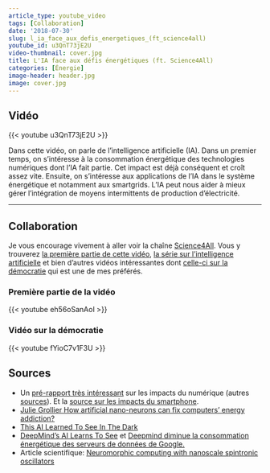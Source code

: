 ```yaml
---
article_type: youtube_video
tags: [Collaboration]
date: '2018-07-30'
slug: l_ia_face_aux_defis_energetiques_(ft_science4all)
youtube_id: u3QnT73jE2U
video-thumbnail: cover.jpg
title: L'IA face aux défis énergétiques (ft. Science4All)
categories: [Énergie]
image-header: header.jpg
image: cover.jpg
---
```


## Vidéo

{{< youtube u3QnT73jE2U >}}

Dans cette vidéo, on parle de l’intelligence artificielle (IA). Dans un
premier temps, on s’intéresse à la consommation énergétique des
technologies numériques dont l’IA fait partie. Cet impact est déjà
conséquent et croît assez vite. Ensuite, on s’intéresse aux applications
de l’IA dans le système énergétique et notamment aux smartgrids. L’IA
peut nous aider à mieux gérer l’intégration de moyens intermittents de
production d’électricité.


<hr>

## Collaboration

Je vous encourage vivement à aller voir la chaîne [Science4All](https://www.youtube.com/channel/UC0NCbj8CxzeCGIF6sODJ-7A). Vous y trouverez [la première partie de cette vidéo](https://www.youtube.com/watch?v=eh56oSanAoI), [la série sur l’intelligence artificielle](https://www.youtube.com/watch?v=DrjkjPVf7Bw&list=PLtzmb84AoqRTl0m1b82gVLcGU38miqdrC) et bien d’autres vidéos intéressantes dont [celle-ci sur la démocratie](https://www.youtube.com/watch?v=fYioC7v1F3U) qui est une de mes préférés.

### Première partie de la vidéo

{{< youtube eh56oSanAoI >}}

### Vidéo sur la démocratie

{{< youtube fYioC7v1F3U >}}

## Sources

- Un [pré-rapport très intéressant](https://theshiftproject.org/wp-content/uploads/2018/05/2018-05-17_Rapport-interm%C3%A9diaire_Lean-ICT-Pour-une-sobri%C3%A9t%C3%A9-num%C3%A9rique.pdf) sur les impacts du numérique (autres [sources](http://www.fp7-trend.eu/system/files/content-public/502-final-trend-workshop-brussels-24-october-2013-presentations/energyconsumptionincentives-energy-efficient-networks.pdf%20)). Et la [source sur les impacts du smartphone](http://www.diva-portal.org/smash/get/diva2:677729/FULLTEXT01.pdf).
- [Julie Grollier How artificial nano-neurons can fix computers’ energy addiction?](https://www.youtube.com/watch?v=gCH3zCIQnvY)
- [This AI Learned To See In The Dark](https://www.youtube.com/watch?v=bcZFQ3f26pA)
- [DeepMind’s AI Learns To See](https://www.youtube.com/watch?v=gnctSz2ofU4) et [Deepmind diminue la consommation énergétique des serveurs de données de Google.](https://www.youtube.com/redirect?event=video_description&v=u3QnT73jE2U&q=https%3A%2F%2Fdeepmind.com%2Fblog%2Fdeepmind-ai-reduces-google-data-centre-cooling-bill-40%2F&redir_token=K4PBTlPaoz4IpURRuaGNS7gcIql8MTUzNjc1OTQyOEAxNTM2NjczMDI4)
- Article scientifique: [Neuromorphic computing with nanoscale spintronic oscillators](https://arxiv.org/abs/1701.07715)
